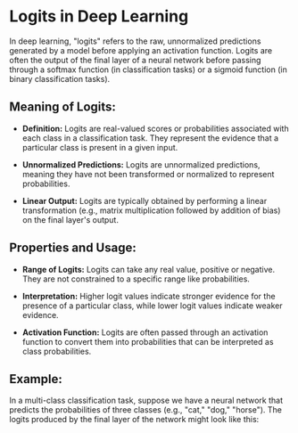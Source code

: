 # Logits in Deep Learning

In deep learning, "logits" refers to the raw, unnormalized predictions generated by a model before applying an activation function. Logits are often the output of the final layer of a neural network before passing through a softmax function (in classification tasks) or a sigmoid function (in binary classification tasks).

## Meaning of Logits:

- **Definition:** Logits are real-valued scores or probabilities associated with each class in a classification task. They represent the evidence that a particular class is present in a given input.

- **Unnormalized Predictions:** Logits are unnormalized predictions, meaning they have not been transformed or normalized to represent probabilities.

- **Linear Output:** Logits are typically obtained by performing a linear transformation (e.g., matrix multiplication followed by addition of bias) on the final layer's output.

## Properties and Usage:

- **Range of Logits:** Logits can take any real value, positive or negative. They are not constrained to a specific range like probabilities.

- **Interpretation:** Higher logit values indicate stronger evidence for the presence of a particular class, while lower logit values indicate weaker evidence.

- **Activation Function:** Logits are often passed through an activation function to convert them into probabilities that can be interpreted as class probabilities.

## Example:

In a multi-class classification task, suppose we have a neural network that predicts the probabilities of three classes (e.g., "cat," "dog," "horse"). The logits produced by the final layer of the network might look like this:

